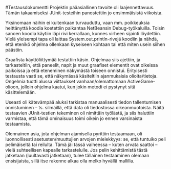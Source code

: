 #Testausdokumentti
Projektin pääasiallinen tavoite oli laajennettavuus. Tämän takaamiseksi JUnit-testeihin panostettiin jo ensimmäisistä viikoista.

Yksinomaan näihin ei kuitenkaan turvauduttu, vaan mm. poikkeuksia heittänyttä koodia koetettiin paikantaa NetBeansin Debug-työkaluilla. Toisin sanoen koodia käytiin läpi rivi kerrallaan, kunnes virheen sijainti löydettiin. Vielä yleisempi tapa oli laittaa System.out.println-rivejä koodiin ja nähdä, että etenikö ohjelma ollenkaan kyseiseen kohtaan tai että miten usein siihen päästiin.

Graafista käyttöliittymää testattiin käsin. Ohjelmaa siis ajettiin, ja tarkasteltiin, että paneelit, napit ja muut graafiset elementit ovat oikeissa paikoissa ja että eteneminen näkymästä toiseen onnistui. Erityisesti testausta vaati se, että näkymässä käsiteltiin ajanmukaisia olioita/tietoja. Ongelmia tuotti alussa viittaukset vanhaan/olemattomaan ActiveGame-olioon, jolloin ohjelma kaatui, kun jokin metodi ei pystynyt sitä käsittelemään.

Useasti oli kätevämpää aluksi tarkistaa manuaalisesti tiedon tallentumisen onnistuminen – ts. silmäillä, että data oli tiedostossa oikeanmuotoista. Näitä testaavien JUnit-testien tekeminen oli nimittäin työlästä, ja siis haluttiin varmistaa, että tämä ominaisuus toimi oikein jo ennen varsinaista testaamista.

Olennainen asia, jota ohjelman ajamisella pyrittiin testaamaan, oli luonnollisesti asetusten/muuttujien arvojen mielekkyys: se, että tuntuiko peli pelimäiseltä tai reilulta. Tämä jäi tässä vaiheessa – kuten arvata saattoi – vielä suhteellisen kapealle tarkastelulle. Jos pelin kehittämistä tästä jatketaan (luultavasti jatketaan), tulee tällainen testaaminen olemaan ensisijaista, sillä itse rakenne alkaa olla melko hyvällä mallilla.
